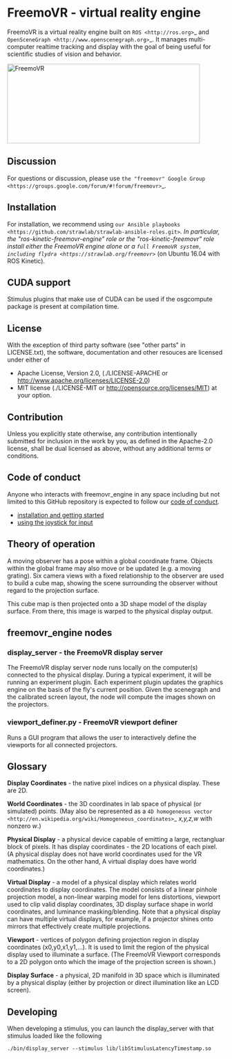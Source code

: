 # FreemoVR - virtual reality engine

FreemoVR is a virtual reality engine built on `ROS <http://ros.org>`_ and
`OpenSceneGraph <http://www.openscenegraph.org>`_. It manages
multi-computer realtime tracking and display with the goal of being
useful for scientific studies of vision and behavior.

<img src="https://strawlab.org/assets/freemovr/freemovr-principle.png" alt="FreemoVR" width="446px" height="184px"/>

## Discussion

For questions or discussion, please use `the "freemovr" Google
Group <https://groups.google.com/forum/#!forum/freemovr>`_.

## Installation

For installation, we recommend using
`our Ansible playbooks <https://github.com/strawlab/strawlab-ansible-roles.git>`_.
In particular, the "ros-kinetic-freemovr-engine" role or the "ros-kinetic-freemovr"
role install either the FreemoVR engine alone or a
`full FreemoVR system, including flydra <https://strawlab.org/freemovr>`_ (on
Ubuntu 16.04 with ROS Kinetic).

## CUDA support

Stimulus plugins that make use of CUDA can be used if the osgcompute package is
present at compilation time.

## License

With the exception of third party software (see "other parts" in LICENSE.txt),
the software, documentation and other resouces are licensed under either of

* Apache License, Version 2.0,
  (./LICENSE-APACHE or http://www.apache.org/licenses/LICENSE-2.0)
* MIT license (./LICENSE-MIT or http://opensource.org/licenses/MIT)
  at your option.

## Contribution

Unless you explicitly state otherwise, any contribution intentionally
submitted for inclusion in the work by you, as defined in the Apache-2.0
license, shall be dual licensed as above, without any additional terms or
conditions.

## Code of conduct

Anyone who interacts with freemovr_engine in any space including but not limited
to this GitHub repository is expected to follow our [code of
conduct](https://github.com/strawlab/freemovr_engine/blob/master/code_of_conduct.md).


* [installation and getting started](docs/getting_started.rst)
* [using the joystick for input](docs/joystick.rst)

## Theory of operation

A moving observer has a pose within a global coordinate frame. Objects
within the global frame may also move or be updated (e.g. a moving
grating). Six camera views with a fixed relationship to the observer
are used to build a cube map, showing the scene surrounding the
observer without regard to the projection surface.

This cube map is then projected onto a 3D shape model of the display
surface. From there, this image is warped to the physical display
output.

## freemovr_engine nodes

### display_server - the FreemoVR display server

The FreemoVR display server node runs locally on the computer(s) connected
to the physical display. During a typical experiment, it will be
running an experiment plugin. Each experiment plugin updates the
graphics engine on the basis of the fly's current position. Given the
scenegraph and the calibrated screen layout, the node will compute the
images shown on the projectors.

### viewport_definer.py - FreemoVR viewport definer

Runs a GUI program that allows the user to interactively define the
viewports for all connected projectors.

## Glossary

**Display Coordinates** - the native pixel indices on a physical
display. These are 2D.

**World Coordinates** - the 3D coordinates in lab space of physical
(or simulated) points. (May also be represented as a `4D homogeneous
vector <http://en.wikipedia.org/wiki/Homogeneous_coordinates>`_
*x,y,z,w* with nonzero *w*.)

**Physical Display** - a physical device capable of emitting a large,
rectangluar block of pixels. It has display coordinates - the 2D
locations of each pixel. (A physical display does not have world
coordinates used for the VR mathematics. On the other hand, A virtual
display does have world coordinates.)

**Virtual Display** - a model of a physical display which relates
world coordinates to display coordinates. The model consists of a
linear pinhole projection model, a non-linear warping model for lens
distortions, viewport used to clip valid display coordinates, 3D
display surface shape in world coordinates, and luminance
masking/blending. Note that a physical display can have multiple
virtual displays, for example, if a projector shines onto mirrors that
effectively create multiple projections.

**Viewport** - vertices of polygon defining projection region in
display coordinates (x0,y0,x1,y1,...). It is used to limit the region
of the physical display used to illuminate a surface. (The FreemoVR
Viewport corresponds to a 2D polygon onto which the image of the
projection screen is shown.)

**Display Surface** - a physical, 2D manifold in 3D space which is
illuminated by a physical display (either by projection or direct
illumination like an LCD screen).

## Developing

When developing a stimulus, you can launch the display_server
with that stimulus loaded like the following

``./bin/display_server --stimulus lib/libStimulusLatencyTimestamp.so``
